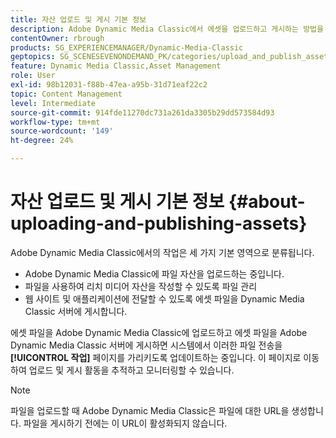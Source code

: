 ```yaml
---
title: 자산 업로드 및 게시 기본 정보
description: Adobe Dynamic Media Classic에서 에셋을 업로드하고 게시하는 방법을 알아봅니다.
contentOwner: rbrough
products: SG_EXPERIENCEMANAGER/Dynamic-Media-Classic
geptopics: SG_SCENESEVENONDEMAND_PK/categories/upload_and_publish_assets
feature: Dynamic Media Classic,Asset Management
role: User
exl-id: 98b12031-f88b-47ea-a95b-31d71eaf22c2
topic: Content Management
level: Intermediate
source-git-commit: 914fde11270dc731a261da3305b29dd573584d93
workflow-type: tm+mt
source-wordcount: '149'
ht-degree: 24%

---
```


# 자산 업로드 및 게시 기본 정보 {#about-uploading-and-publishing-assets}

Adobe Dynamic Media Classic에서의 작업은 세 가지 기본 영역으로 분류됩니다.

* Adobe Dynamic Media Classic에 파일 자산을 업로드하는 중입니다.
* 파일을 사용하여 리치 미디어 자산을 작성할 수 있도록 파일 관리
* 웹 사이트 및 애플리케이션에 전달할 수 있도록 에셋 파일을 Dynamic Media Classic 서버에 게시합니다.

에셋 파일을 Adobe Dynamic Media Classic에 업로드하고 에셋 파일을 Adobe Dynamic Media Classic 서버에 게시하면 시스템에서 이러한 파일 전송을 **[!UICONTROL 작업]** 페이지를 가리키도록 업데이트하는 중입니다. 이 페이지로 이동하여 업로드 및 게시 활동을 추적하고 모니터링할 수 있습니다.

>[!NOTE]
>
>파일을 업로드할 때 Adobe Dynamic Media Classic은 파일에 대한 URL을 생성합니다. 파일을 게시하기 전에는 이 URL이 활성화되지 않습니다.

<!-- >[!NOTE]
>
>A new Instant Publish feature was made available shortly after the release of Adobe Dynamic Media Classic 6.0. This feature, which publishes assets immediately with one step, is being rolled out gradually, replacing the **[!UICONTROL Mark for Publish]** functionality. Some users will continue to see the current interface and functionality for a while, until they are included in the rollout. In addition, some assets will continue to use the "Mark for Publish" process for a while after the rollout. -->

